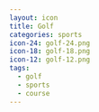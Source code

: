 ```yaml
---
layout: icon
title: Golf
categories: sports
icon-24: golf-24.png
icon-18: golf-18.png
icon-12: golf-12.png
tags:
  - golf
  - sports
  - course
---
```

